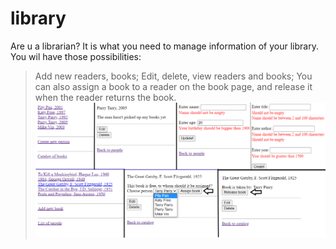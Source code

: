 # library
Are u a librarian? It is what you need to manage information of your library.
You wil have those possibilities:
>Add new readers, books;
>Edit, delete, view readers and books;
>You can also assign a book to a reader on the book page, and release it when the reader returns the book.
![List of registered people](screens/AllPages.png)
